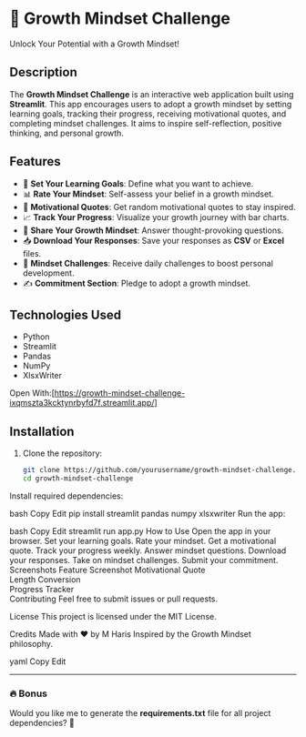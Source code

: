 # 🌱 Growth Mindset Challenge
Unlock Your Potential with a Growth Mindset!

## Description
The **Growth Mindset Challenge** is an interactive web application built using **Streamlit**. This app encourages users to adopt a growth mindset by setting learning goals, tracking their progress, receiving motivational quotes, and completing mindset challenges. It aims to inspire self-reflection, positive thinking, and personal growth.

## Features
- 🎯 **Set Your Learning Goals**: Define what you want to achieve.
- 📊 **Rate Your Mindset**: Self-assess your belief in a growth mindset.
- 💬 **Motivational Quotes**: Get random motivational quotes to stay inspired.
- 📈 **Track Your Progress**: Visualize your growth journey with bar charts.
- 🧠 **Share Your Growth Mindset**: Answer thought-provoking questions.
- 📥 **Download Your Responses**: Save your responses as **CSV** or **Excel** files.
- 🎯 **Mindset Challenges**: Receive daily challenges to boost personal development.
- ✍️ **Commitment Section**: Pledge to adopt a growth mindset.

## Technologies Used
- Python
- Streamlit
- Pandas
- NumPy
- XlsxWriter

Open With:[https://growth-mindset-challenge-ixqmszta3kcktynrbyfd7f.streamlit.app/]

## Installation
1. Clone the repository:
   ```bash
   git clone https://github.com/yourusername/growth-mindset-challenge.git
   cd growth-mindset-challenge
Install required dependencies:

bash
Copy
Edit
pip install streamlit pandas numpy xlsxwriter
Run the app:

bash
Copy
Edit
streamlit run app.py
How to Use
Open the app in your browser.
Set your learning goals.
Rate your mindset.
Get a motivational quote.
Track your progress weekly.
Answer mindset questions.
Download your responses.
Take on mindset challenges.
Submit your commitment.
Screenshots
Feature	Screenshot
Motivational Quote	
Length Conversion	
Progress Tracker	
Contributing
Feel free to submit issues or pull requests.

License
This project is licensed under the MIT License.

Credits
Made with ❤️ by M Haris
Inspired by the Growth Mindset philosophy.

yaml
Copy
Edit

---

### 🔥 Bonus
Would you like me to generate the **requirements.txt** file for all project dependencies? 📄
